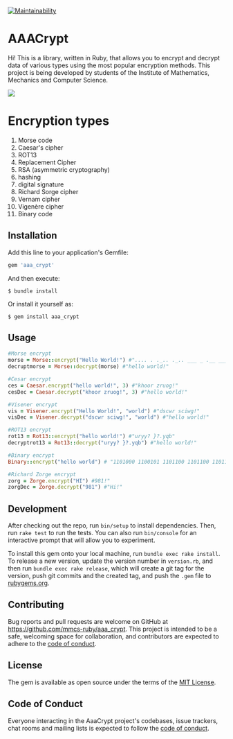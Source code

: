 [![Maintainability](https://api.codeclimate.com/v1/badges/57410da6163563cdd537/maintainability)](https://codeclimate.com/github/mmcs-ruby/aaa_crypt/maintainability)

# AAACrypt
Hi!  This is a library, written in Ruby, that allows you to encrypt and decrypt data of various types using the most popular encryption methods. This project is being developed by students of the Institute of Mathematics, Mechanics and Computer Science.

![](https://c.tenor.com/esCBwJ7Tq4UAAAAd/pc-hack.gif)

# Encryption types
1. Morse code
2. Caesar's cipher
3. ROT13
4. Replacement Cipher
5. RSA (asymmetric cryptography)
6. hashing
7. digital signature
8. Richard Sorge cipher
9. Vernam cipher
10. Vigenère cipher
11. Binary code

## Installation

Add this line to your application's Gemfile:

```ruby
gem 'aaa_crypt'
```

And then execute:

    $ bundle install

Or install it yourself as:

    $ gem install aaa_crypt

## Usage
```ruby
#Morse encrypt
morse = Morse::encrypt("Hello World!") #".... . ._.. ._.. ___ _ .__ ___ ._. ._.. _.. __..__"
decruptmorse = Morse::decrypt(morse) #"hello world!"

#Cesar encrypt
ces = Caesar.encrypt("hello world!", 3) #"khoor zruog!"
cesDec = Caesar.decrypt("khoor zruog!", 3) #"hello world!"

#Visener encrypt
vis = Visener.encrypt("Hello World!", "world") #"dscwr sciwg!"
visDec = Visener.decrypt("dscwr sciwg!", "world") #"hello world!"

#ROT13 encrypt
rot13 = Rot13::encrypt("hello world!") #"uryy? }?.yqb"
decryptrot13 = Rot13::decrypt("uryy? }?.yqb") #"hello world!"

#Binary encrypt
Binary::encrypt("hello world") # "1101000 1100101 1101100 1101100 1101111 100000 1110111 1101111 1110010 1101100 1100100 100001"

#Richard Zorge encrypt
zorg = Zorge.encrypt("HI") #981!"
zorgDec = Zorge.decrypt("981") #"Hi!"
```
## Development

After checking out the repo, run `bin/setup` to install dependencies. Then, run `rake test` to run the tests. You can also run `bin/console` for an interactive prompt that will allow you to experiment.

To install this gem onto your local machine, run `bundle exec rake install`. To release a new version, update the version number in `version.rb`, and then run `bundle exec rake release`, which will create a git tag for the version, push git commits and the created tag, and push the `.gem` file to [rubygems.org](https://rubygems.org).

## Contributing

Bug reports and pull requests are welcome on GitHub at https://github.com/mmcs-ruby/aaa_crypt. This project is intended to be a safe, welcoming space for collaboration, and contributors are expected to adhere to the [code of conduct](https://github.com/[USERNAME]/aaa_crypt/blob/master/CODE_OF_CONDUCT.md).

## License

The gem is available as open source under the terms of the [MIT License](https://opensource.org/licenses/MIT).

## Code of Conduct

Everyone interacting in the AaaCrypt project's codebases, issue trackers, chat rooms and mailing lists is expected to follow the [code of conduct](https://github.com/[USERNAME]/aaa_crypt/blob/master/CODE_OF_CONDUCT.md).
